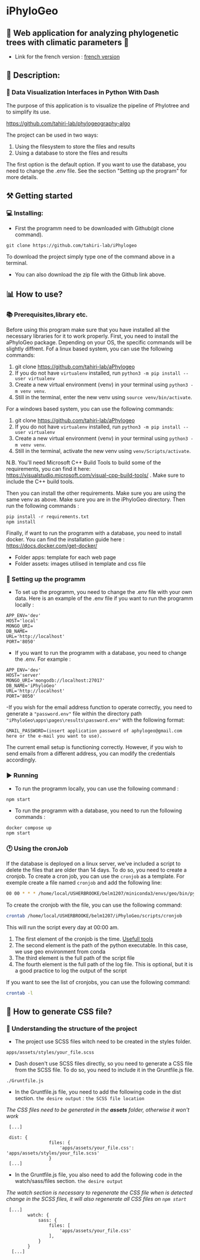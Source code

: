 # iPhyloGeo
## 🌳 Web application for analyzing phylogenetic trees with climatic parameters 🌳
- Link for the french version : [french version](README.fr.md)

## 📝 Description:
### 🔎 Data Visualization Interfaces in Python With Dash

The purpose of this application is to visualize the pipeline of Phylotree and to simplify its use.

https://github.com/tahiri-lab/phylogeography-algo


The project can be used in two ways:
1. Using the filesystem to store the files and results
2. Using a database to store the files and results

The first option is the default option. If you want to use the database, you need to change the .env file. See the section "Setting up the program" for more details.

## ⚒️ Getting started

### 💻 Installing:

* First the programm need to be downloaded with Github(git clone command).
```
git clone https://github.com/tahiri-lab/iPhylogeo
```

To download the project simply type one of the command above in a terminal.
* You can also download the zip file with the Github link above.

## 📊 How to use?
### 📚 Prerequisites,library etc.
Before using this program make sure that you have installed all the necessary libraries for it to work properly.
First, you need to install the aPhyloGeo package. Depending on your OS, the specific commands will be slightly
diffrent. Fof a linux based system, you can use the following commands:

1. git clone https://github.com/tahiri-lab/aPhylogeo
2. If you do not have `virtualenv` installed, run `python3 -m pip install --user virtualenv`
3. Create a new virtual environment (venv) in your terminal using `python3 -m venv venv`.
4. Still in the terminal, enter the new venv using `source venv/bin/activate`.

For a windows based system, you can use the following commands:
1. git clone https://github.com/tahiri-lab/aPhylogeo
2. If you do not have `virtualenv` installed, run `python3 -m pip install --user virtualenv`
3. Create a new virtual environment (venv) in your terminal using `python3 -m venv venv`.
4. Still in the terminal, activate the new venv using `venv/Scripts/activate`.

N.B. You'll need Microsoft C++ Build Tools to build some of the requirements, you can find it here: https://visualstudio.microsoft.com/visual-cpp-build-tools/ . Make sure to include the C++ build tools.

Then you can install the other requirements. Make sure you are using the same venv as above. Make sure you are in the iPhyloGeo directory.
Then run the following commands :
```
pip install -r requirements.txt
npm install
```

Finally, if want to run the programm with a database, you need to install docker. You can find the installation guide here : https://docs.docker.com/get-docker/

- Folder apps: template for each web page
- Folder assets: images utilised in template and css file


### 🧾 Setting up the programm
- To set up the programm, you need to change the .env file with your own data.
Here is an example of the .env file if you want to run the programm locally :
```
APP_ENV='dev'
HOST='local'
MONGO_URI=
DB_NAME=
URL='http://localhost'
PORT='8050'
```
- If you want to run the programm with a database, you need to change the .env. For example :
```
APP_ENV='dev'
HOST='server'
MONGO_URI='mongodb://localhost:27017'
DB_NAME='iPhyloGeo'
URL='http://localhost'
PORT='8050'
```
-If you wish for the email address function to operate correctly, you need to generate a `"password.env"` file within the directory path `"iPhyloGeo\apps\pages\results\password.env"` with the following format: 
```
GMAIL_PASSWORD=(insert application password of aphylogeo@gmail.com here or the e-mail you want to use).
```
The current email setup is functioning correctly. However, if you wish to send emails from a different address, you can modify the credentials accordingly.


### ▶️ Running
- To run the programm locally, you can use the following command :
```
npm start
```
- To run the programm with a database, you need to run the following commands :
```
docker compose up
npm start
```

### 🕐 Using the cronJob

If the database is deployed on a linux server, we've included a script to delete the files that are older than 14 days. To do so, you need to create a cronjob.
To create a cron job, you can use the `cronjob` as a template.
For exemple create a file named `cronjob` and add the following line:
```bash
00 00 * * * /home/local/USHERBROOKE/belm1207/miniconda3/envs/geo/bin/python /home/local/USHERBROOKE/belm1207/iPhyloGeo/scripts/delete_files.py >> /home/local/USHERBROOKE/belm1207/iPhyloGeo/scripts/cron.log 2>&1
```
To create the cronjob with the file, you can use the following command:
```bash
crontab /home/local/USHERBROOKE/belm1207/iPhyloGeo/scripts/cronjob
```

This will run the script every day at 00:00 am.

1. The first element of the cronjob is the time. [Usefull tools](https://crontab.guru/)
2. The second element is the path of the python executable. In this case, we use geo environment from conda
3. The third element is the full path of the script file
4. The fourth element is the full path of the log file. This is optional, but it is a good practice to log the output of the script


If you want to see the list of cronjobs, you can use the following command:
```bash
crontab -l
```

## 🔰 How to generate CSS file?
### 📰 Understanding the structure of the project

* The project use SCSS files witch need to be created in the styles folder.
```
apps/assets/styles/your_file.scss
```
* Dash dosen't use SCSS files directly, so you need to generate a CSS file from the SCSS file. To do so, you need to include it in the Gruntfile.js file.
```
./Gruntfile.js
```
* In the Gruntfile.js file, you need to add the following code in the dist section. `the desire output` : `the SCSS file location`

*The CSS files need to be generated in the **assets** folder, otherwise it won't work*
```
 [...]

 dist: {
                files: {
                    'apps/assets/your_file.css': 'apps/assets/styles/your_file.scss'
                }
 [...]
```
* In the Gruntfile.js file, you also need to add the following code in the watch/sass/files section. `the desire output`

*The watch section is necessary to regenerate the CSS file when is detected change in the SCSS files, it will also regenerate all CSS files on `npm start`*

```
 [...]
        watch: {
            sass: {
                files: [
                    'apps/assets/your_file.css'
                ],
            }
        }
  [...]
```
